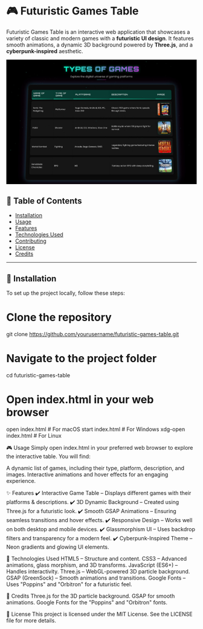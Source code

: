 # 🎮 Futuristic Games Table

Futuristic Games Table is an interactive web application that showcases a variety of classic and modern games with a **futuristic UI design**. It features smooth animations, a dynamic 3D background powered by **Three.js**, and a **cyberpunk-inspired** aesthetic.

![Futuristic Games Table Screenshot](preview.png)

## 📌 Table of Contents
- [Installation](#installation)
- [Usage](#usage)
- [Features](#features)
- [Technologies Used](#technologies-used)
- [Contributing](#contributing)
- [License](#license)
- [Credits](#credits)

---

## 🚀 Installation

To set up the project locally, follow these steps:


# Clone the repository
git clone https://github.com/yourusername/futuristic-games-table.git

# Navigate to the project folder
cd futuristic-games-table

# Open index.html in your web browser
open index.html  # For macOS
start index.html # For Windows
xdg-open index.html # For Linux

🎮 Usage
Simply open index.html in your preferred web browser to explore the interactive table. You will find:

A dynamic list of games, including their type, platform, description, and images.
Interactive animations and hover effects for an engaging experience.

✨ Features
✔️ Interactive Game Table – Displays different games with their platforms & descriptions.
✔️ 3D Dynamic Background – Created using Three.js for a futuristic look.
✔️ Smooth GSAP Animations – Ensuring seamless transitions and hover effects.
✔️ Responsive Design – Works well on both desktop and mobile devices.
✔️ Glassmorphism UI – Uses backdrop filters and transparency for a modern feel.
✔️ Cyberpunk-Inspired Theme – Neon gradients and glowing UI elements.

🔧 Technologies Used
HTML5 – Structure and content.
CSS3 – Advanced animations, glass morphism, and 3D transforms.
JavaScript (ES6+) – Handles interactivity.
Three.js – WebGL-powered 3D particle background.
GSAP (GreenSock) – Smooth animations and transitions.
Google Fonts – Uses "Poppins" and "Orbitron" for a futuristic feel.

🙏 Credits
Three.js for the 3D particle background.
GSAP for smooth animations.
Google Fonts for the "Poppins" and "Orbitron" fonts.

📜 License
This project is licensed under the MIT License. See the LICENSE file for more details.

